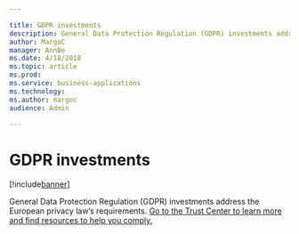 ```yaml
---

title: GDPR investments
description: General Data Protection Regulation (GDPR) investments address the European privacy law’s requirements.
author: MargoC
manager: AnnBe
ms.date: 4/18/2018
ms.topic: article
ms.prod: 
ms.service: business-applications
ms.technology: 
ms.author: margoc
audience: Admin

---
```

#  GDPR investments




[!include[banner](../../../includes/banner.md)]

General Data Protection Regulation (GDPR) investments address the European
privacy law’s requirements. [Go to the Trust Center to learn more and find
resources to help you
comply.](https://www.microsoft.com/en-us/TrustCenter/Privacy/gdpr/default.aspx)
